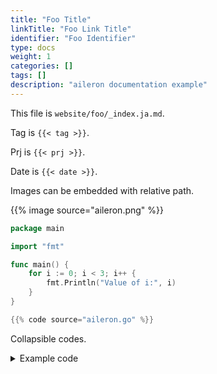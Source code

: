 ```yaml
---
title: "Foo Title"
linkTitle: "Foo Link Title"
identifier: "Foo Identifier"
type: docs
weight: 1
categories: []
tags: []
description: "aileron documentation example"
---
```


This file is `website/foo/_index.ja.md`.

Tag is `{{< tag >}}`.

Prj is `{{< prj >}}`.

Date is `{{< date >}}`.

Images can be embedded with relative path.

{{% image source="aileron.png" %}}

```go:aileron.go {linenos=inline hl_lines=[3,"6-8"] style=emacs}
package main

import "fmt"

func main() {
    for i := 0; i < 3; i++ {
        fmt.Println("Value of i:", i)
    }
}
```

```go {title="aileron.go" linenos=inline hl_lines=[3,"9-11"] style=emacs}
{{% code source="aileron.go" %}}
```

Collapsible codes.

<details>
<summary>Example code</summary>
<p>

```go {linenos=inline hl_lines=[3,"6-8"]}
{{% snippet source="aileron.go" id="main" %}}
```

</p>
</details>
